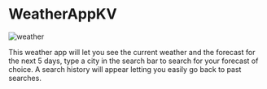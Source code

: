 # WeatherAppKV
![weather](https://github.com/KV647/WeatherAppKV/assets/134108178/4aac8450-0674-4c89-bb10-312e27f0d8e5)

This weather app will let you see the current weather and the forecast for the next 5 days, type a city in the search bar to search for your forecast of choice. A search history will appear letting you easily go back to past searches.
